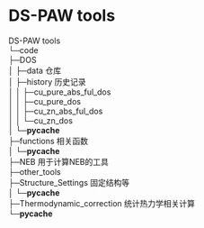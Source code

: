 # DS-PAW tools <br>
DS-PAW tools<br>
└─code<br>
    ├─DOS<br>
    │  ├─data 仓库<br>
    │  ├─history 历史记录<br>
    │  │  ├─cu_pure_abs_ful_dos<br>
    │  │  ├─cu_pure_dos<br>
    │  │  ├─cu_zn_abs_ful_dos<br>
    │  │  └─cu_zn_dos<br>
    │  └─__pycache__<br>
    ├─functions 相关函数<br>
    │  └─__pycache__<br>
    ├─NEB 用于计算NEB的工具<br>
    ├─other_tools <br>
    ├─Structure_Settings 固定结构等<br>
    │  └─__pycache__<br>
    ├─Thermodynamic_correction 统计热力学相关计算<br>
    └─__pycache__<br>

